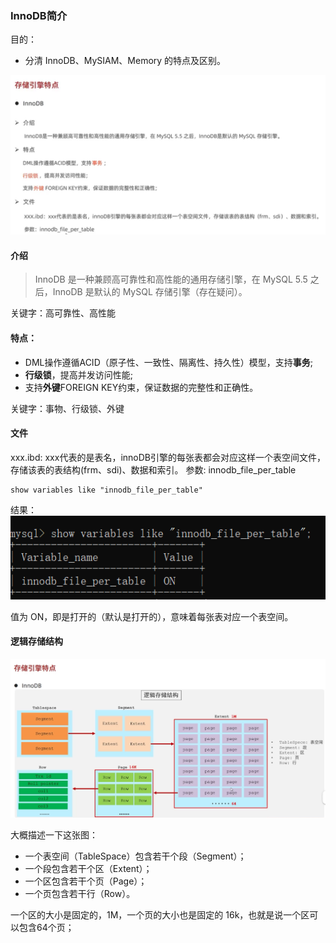 ### InnoDB简介
目的：
- 分清 InnoDB、MySIAM、Memory 的特点及区别。

![](./imgs/innodb_intro.png)

#### 介绍
> InnoDB 是一种兼顾高可靠性和高性能的通用存储引擎，在 MySQL 5.5 之后，InnoDB 是默认的 MySQL 存储引擎（存在疑问）。 

关键字：高可靠性、高性能

#### 特点：
- DML操作遵循ACID（原子性、一致性、隔离性、持久性）模型，支持**事务**;
- **行级锁**，提高并发访问性能;
- 支持**外键**FOREIGN KEY约束，保证数据的完整性和正确性。

关键字：事物、行级锁、外键

#### 文件
xxx.ibd: xxx代表的是表名，innoDB引擎的每张表都会对应这样一个表空间文件，存储该表的表结构(frm、sdi)、数据和索引。
参数: innodb_file_per_table
```
show variables like "innodb_file_per_table"
```
结果：
![](./imgs/innodb_file_per_table.png)

值为 ON，即是打开的（默认是打开的），意味着每张表对应一个表空间。

#### 逻辑存储结构
![](./imgs/innodb_intro1.png)

大概描述一下这张图：
- 一个表空间（TableSpace）包含若干个段（Segment）；
- 一个段包含若干个区（Extent）；
- 一个区包含若干个页（Page）；
- 一个页包含若干行（Row）。

一个区的大小是固定的，1M，一个页的大小也是固定的 16k，也就是说一个区可以包含64个页；
